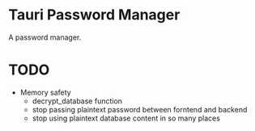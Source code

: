 # Tauri Password Manager

A password manager.

# TODO
* Memory safety
    * decrypt_database function
    * stop passing plaintext password between forntend and backend
    * stop using plaintext database content in so many places
